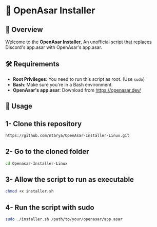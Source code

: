 # 🎉 OpenAsar Installer

## 🚀 Overview

Welcome to the **OpenAsar Installer**, An unofficial script that replaces Discord's app.asar with OpenAsar's app.asar.

## 🛠️ Requirements

- **Root Privileges**: You need to run this script as root. (Use `sudo`)
- **Bash**: Make sure you're in a Bash environment.
- **OpenAsar's app.asar**: Download from https://openasar.dev/

## 📜 Usage
## 1- Clone this repository
```bash
https://github.com/ntarya/OpenAsar-Installer-Linux.git
```

## 2- Go to the cloned folder
```bash
cd Openasar-Installer-Linux
```

## 3- Allow the script to run as executable
```bash
chmod +x installer.sh
```

## 4- Run the script with sudo
```bash
sudo ./installer.sh /path/to/your/openasar/app.asar
